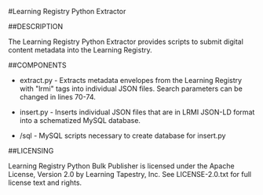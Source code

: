 #Learning Registry Python Extractor

##DESCRIPTION

The Learning Registry Python Extractor provides scripts to submit digital content metadata into the Learning Registry.

##COMPONENTS

* extract.py - Extracts metadata envelopes from the Learning Registry with "lrmi" tags into individual JSON files.  Search parameters can be changed in lines 70-74.

* insert.py - Inserts individual JSON files that are in LRMI JSON-LD format into a schematized MySQL database.

* /sql - MySQL scripts necessary to create database for insert.py


##LICENSING

Learning Registry Python Bulk Publisher is licensed under the Apache License, Version 2.0 by Learning Tapestry, Inc. See LICENSE-2.0.txt for full license text and rights.
